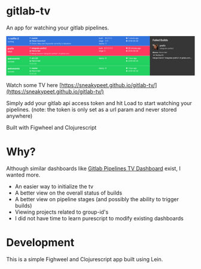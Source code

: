 # gitlab-tv

An app for watching your gitlab pipelines.

![Gitlab TV](/readme.png)

Watch some TV here [https://sneakypeet.github.io/gitlab-tv/](https://sneakypeet.github.io/gitlab-tv/)

Simply add your gitlab api access token and hit Load to start watching your pipelines.
(note: the token is only set as a url param and never stored anywhere)

Built with Figwheel and Clojurescript

# Why?

Although similar dashboards like [Gitlab Pipelines TV Dashboard](https://github.com/KSF-Media/gitlab-dashboard) exist, I wanted more.

* An easier way to initialize the tv
* A better view on the overall status of builds
* A better view on pipeline stages (and possibly the ability to trigger builds)
* Viewing projects related to group-id's
* I did not have time to learn purescript to modify existing dashboards

# Development

This is a simple Fighweel and Clojurescript app built using Lein.

